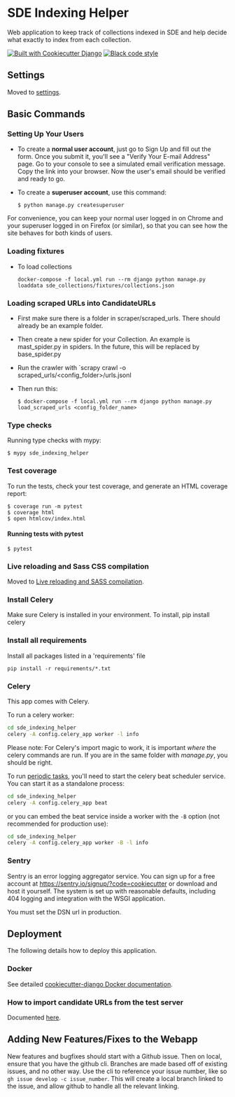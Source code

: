 # SDE Indexing Helper

Web application to keep track of collections indexed in SDE and help decide what exactly to index from each collection.

[![Built with Cookiecutter Django](https://img.shields.io/badge/built%20with-Cookiecutter%20Django-ff69b4.svg?logo=cookiecutter)](https://github.com/cookiecutter/cookiecutter-django/)
[![Black code style](https://img.shields.io/badge/code%20style-black-000000.svg)](https://github.com/ambv/black)

## Settings

Moved to [settings](http://cookiecutter-django.readthedocs.io/en/latest/settings.html).

## Basic Commands

### Setting Up Your Users

-   To create a **normal user account**, just go to Sign Up and fill out the form. Once you submit it, you'll see a "Verify Your E-mail Address" page. Go to your console to see a simulated email verification message. Copy the link into your browser. Now the user's email should be verified and ready to go.

-   To create a **superuser account**, use this command:

        $ python manage.py createsuperuser

For convenience, you can keep your normal user logged in on Chrome and your superuser logged in on Firefox (or similar), so that you can see how the site behaves for both kinds of users.

### Loading fixtures

-   To load collections

        docker-compose -f local.yml run --rm django python manage.py loaddata sde_collections/fixtures/collections.json

### Loading scraped URLs into CandidateURLs

- First make sure there is a folder in scraper/scraped_urls. There should already be an example folder.

- Then create a new spider for your Collection. An example is mast_spider.py in spiders. In the future, this will be replaced by base_spider.py

- Run the crawler with `scrapy crawl <name of your spider> -o scraped_urls/<config_folder>/urls.jsonl

- Then run this:

      $ docker-compose -f local.yml run --rm django python manage.py load_scraped_urls <config_folder_name>

### Type checks

Running type checks with mypy:

    $ mypy sde_indexing_helper

### Test coverage

To run the tests, check your test coverage, and generate an HTML coverage report:

    $ coverage run -m pytest
    $ coverage html
    $ open htmlcov/index.html

#### Running tests with pytest

    $ pytest

### Live reloading and Sass CSS compilation

Moved to [Live reloading and SASS compilation](https://cookiecutter-django.readthedocs.io/en/latest/developing-locally.html#sass-compilation-live-reloading).

### Install  Celery
Make sure Celery is installed  in your environment.
To install,
    pip install celery

### Install all requirements
Install all packages listed in a 'requirements' file

    pip install -r requirements/*.txt



### Celery

This app comes with Celery.

To run a celery worker:

``` bash
cd sde_indexing_helper
celery -A config.celery_app worker -l info
```

Please note: For Celery's import magic to work, it is important *where* the celery commands are run. If you are in the same folder with *manage.py*, you should be right.

To run [periodic tasks](https://docs.celeryq.dev/en/stable/userguide/periodic-tasks.html), you'll need to start the celery beat scheduler service. You can start it as a standalone process:

``` bash
cd sde_indexing_helper
celery -A config.celery_app beat
```

or you can embed the beat service inside a worker with the `-B` option (not recommended for production use):

``` bash
cd sde_indexing_helper
celery -A config.celery_app worker -B -l info
```

### Sentry

Sentry is an error logging aggregator service. You can sign up for a free account at <https://sentry.io/signup/?code=cookiecutter> or download and host it yourself.
The system is set up with reasonable defaults, including 404 logging and integration with the WSGI application.

You must set the DSN url in production.

## Deployment

The following details how to deploy this application.

### Docker

See detailed [cookiecutter-django Docker documentation](http://cookiecutter-django.readthedocs.io/en/latest/deployment-with-docker.html).

### How to import candidate URLs from the test server

Documented [here](https://github.com/NASA-IMPACT/sde-indexing-helper/wiki/How-to-bring-in-Candidate-URLs-from-the-test-server).

## Adding New Features/Fixes to the Webapp
New features and bugfixes should start with a Github issue. Then on local, ensure that you have the github cli. Branches are made based off of existing issues, and no other way. Use the cli to reference your issue number, like so `gh issue develop -c issue_number`. This will create a local branch linked to the issue, and allow github to handle all the relevant linking.
